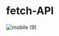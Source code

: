 # fetch-API

![mobile (9)](https://github.com/FidanHaliti/fetch-API/assets/106803795/5ecacbc2-a77e-41db-822a-0c8906931e96)
